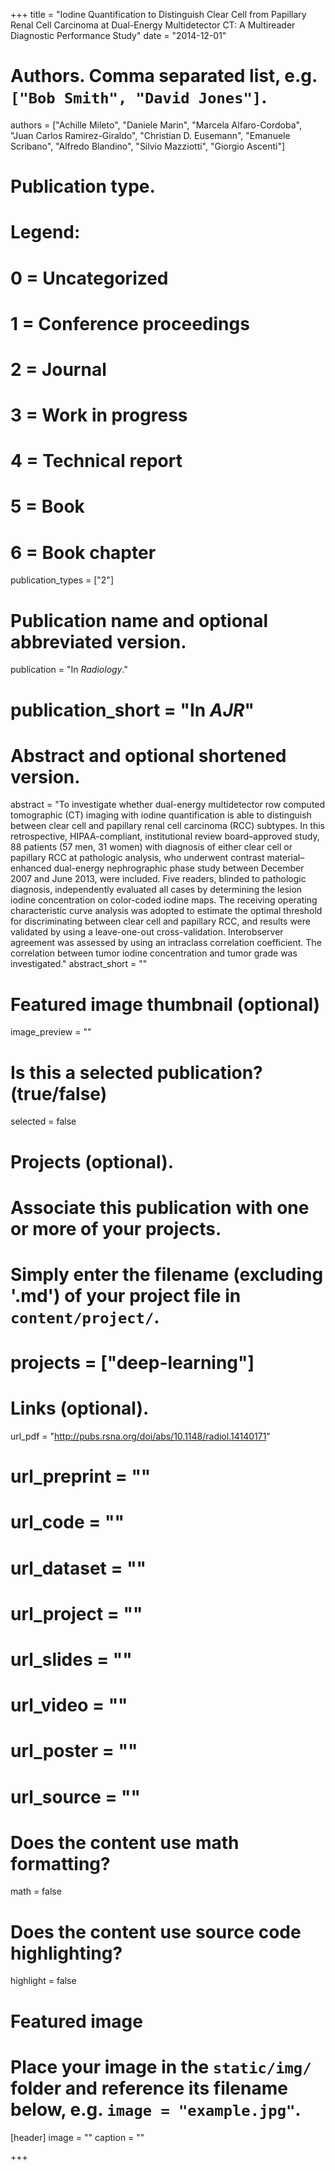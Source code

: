 +++
title = "Iodine Quantification to Distinguish Clear Cell from Papillary Renal Cell Carcinoma at Dual-Energy Multidetector CT: A Multireader Diagnostic Performance Study"
date = "2014-12-01"

# Authors. Comma separated list, e.g. `["Bob Smith", "David Jones"]`.
authors = ["Achille Mileto", "Daniele Marin", "Marcela Alfaro-Cordoba", "Juan Carlos Ramirez-Giraldo", "Christian D. Eusemann", "Emanuele Scribano", "Alfredo Blandino", "Silvio Mazziotti", "Giorgio Ascenti"]

# Publication type.
# Legend:
# 0 = Uncategorized
# 1 = Conference proceedings
# 2 = Journal
# 3 = Work in progress
# 4 = Technical report
# 5 = Book
# 6 = Book chapter
publication_types = ["2"]

# Publication name and optional abbreviated version.
publication = "In *Radiology*."
# publication_short = "In *AJR*"

# Abstract and optional shortened version.
abstract = "To investigate whether dual-energy multidetector row computed tomographic (CT) imaging with iodine quantification is able to distinguish between clear cell and papillary renal cell carcinoma (RCC) subtypes. In this retrospective, HIPAA-compliant, institutional review board–approved study, 88 patients (57 men, 31 women) with diagnosis of either clear cell or papillary RCC at pathologic analysis, who underwent contrast material–enhanced dual-energy nephrographic phase study between December 2007 and June 2013, were included. Five readers, blinded to pathologic diagnosis, independently evaluated all cases by determining the lesion iodine concentration on color-coded iodine maps. The receiving operating characteristic curve analysis was adopted to estimate the optimal threshold for discriminating between clear cell and papillary RCC, and results were validated by using a leave-one-out cross-validation. Interobserver agreement was assessed by using an intraclass correlation coefficient. The correlation between tumor iodine concentration and tumor grade was investigated."
abstract_short = ""

# Featured image thumbnail (optional)
image_preview = ""

# Is this a selected publication? (true/false)
selected = false

# Projects (optional).
#   Associate this publication with one or more of your projects.
#   Simply enter the filename (excluding '.md') of your project file in `content/project/`.
# projects = ["deep-learning"]

# Links (optional).
url_pdf = "http://pubs.rsna.org/doi/abs/10.1148/radiol.14140171"
# url_preprint = ""
# url_code = ""
# url_dataset = ""
# url_project = ""
# url_slides = ""
# url_video = ""
# url_poster = ""
# url_source = ""

# Does the content use math formatting?
math = false

# Does the content use source code highlighting?
highlight = false

# Featured image
# Place your image in the `static/img/` folder and reference its filename below, e.g. `image = "example.jpg"`.
[header]
image = ""
caption = ""

+++

